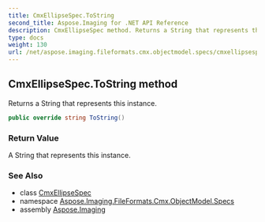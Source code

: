 ```yaml
---
title: CmxEllipseSpec.ToString
second_title: Aspose.Imaging for .NET API Reference
description: CmxEllipseSpec method. Returns a String that represents this instance
type: docs
weight: 130
url: /net/aspose.imaging.fileformats.cmx.objectmodel.specs/cmxellipsespec/tostring/
---
```

## CmxEllipseSpec.ToString method

Returns a String that represents this instance.

```csharp
public override string ToString()
```

### Return Value

A String that represents this instance.

### See Also

* class [CmxEllipseSpec](../)
* namespace [Aspose.Imaging.FileFormats.Cmx.ObjectModel.Specs](../../cmxellipsespec/)
* assembly [Aspose.Imaging](../../../)


